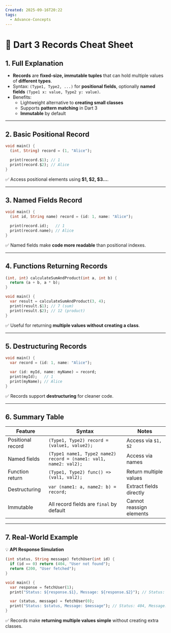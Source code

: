 ```yaml
---
Created: 2025-09-16T20:22
tags:
  - Advance-Concepts
---
```

# 🎯 Dart 3 Records Cheat Sheet

## 1. Full Explanation

- **Records** are **fixed-size, immutable tuples** that can hold multiple values of **different types**.
- Syntax: `(Type1, Type2, ...)` for **positional fields**, optionally **named fields** `(Type1 x: value, Type2 y: value)`.
- Benefits:
    - Lightweight alternative to **creating small classes**
    - Supports **pattern matching** in Dart 3
    - **Immutable** by default

---

## 2. Basic Positional Record

```Dart
void main() {
  (int, String) record = (1, "Alice");

  print(record.$1); // 1
  print(record.$2); // Alice
}

```

✅ Access positional elements using **$1, $2, $3…**.

---

## 3. Named Fields Record

```Dart
void main() {
  (int id, String name) record = (id: 1, name: "Alice");

  print(record.id);   // 1
  print(record.name); // Alice
}

```

✅ Named fields make **code more readable** than positional indexes.

---

## 4. Functions Returning Records

```Dart
(int, int) calculateSumAndProduct(int a, int b) {
  return (a + b, a * b);
}

void main() {
  var result = calculateSumAndProduct(3, 4);
  print(result.$1); // 7 (sum)
  print(result.$2); // 12 (product)
}

```

✅ Useful for returning **multiple values without creating a class**.

---

## 5. Destructuring Records

```Dart
void main() {
  var record = (id: 1, name: "Alice");

  var (id: myId, name: myName) = record;
  print(myId);   // 1
  print(myName); // Alice
}

```

✅ Records support **destructuring** for cleaner code.

---

## 6. Summary Table

|Feature|Syntax|Notes|
|---|---|---|
|Positional record|`(Type1, Type2) record = (value1, value2);`|Access via `$1, $2`|
|Named fields|`(Type1 name1, Type2 name2) record = (name1: val1, name2: val2);`|Access via names|
|Function return|`(Type1, Type2) func() => (val1, val2);`|Return multiple values|
|Destructuring|`var (name1: a, name2: b) = record;`|Extract fields directly|
|Immutable|All record fields are `final` by default|Cannot reassign elements|

---

## 7. Real-World Example

💡 **API Response Simulation**

```Dart
(int status, String message) fetchUser(int id) {
  if (id == 0) return (404, "User not found");
  return (200, "User fetched");
}

void main() {
  var response = fetchUser(1);
  print("Status: ${response.$1}, Message: ${response.$2}"); // Status: 200, Message: User fetched

  var (status, message) = fetchUser(0);
  print("Status: $status, Message: $message"); // Status: 404, Message: User not found
}

```

✅ Records make **returning multiple values simple** without creating extra classes.